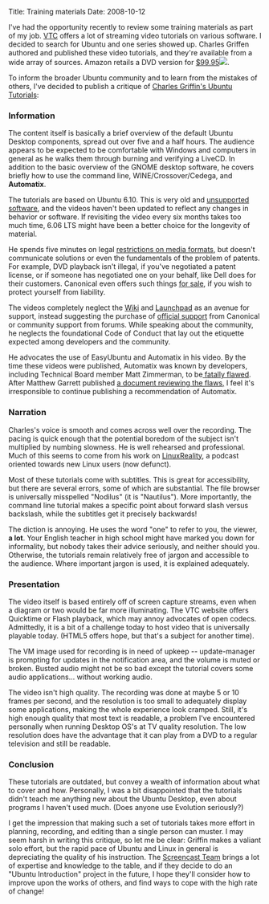Title: Training materials
Date: 2008-10-12

I've had the opportunity recently to review some training materials as part of
my job. [VTC][1] offers a lot of streaming video tutorials on various
software. I decided to search for Ubuntu and one series showed up. Charles
Griffen authored and published these video tutorials, and they're available
from a wide array of sources. Amazon retails a DVD version for
[$99.95][2]![][3].

To inform the broader Ubuntu community and to learn from the mistakes of
others, I've decided to publish a critique of [Charles Griffin's Ubuntu
Tutorials][4]:

### Information

The content itself is basically a brief overview of the default Ubuntu Desktop
components, spread out over five and a half hours. The audience appears to be
expected to be comfortable with Windows and computers in general as he walks
them through burning and verifying a LiveCD. In addition to the basic overview
of the GNOME desktop software, he covers briefly how to use the command line,
WINE/Crossover/Cedega, and **Automatix**.

The tutorials are based on Ubuntu 6.10. This is very old and [unsupported
software][5], and the videos haven't been updated to reflect any changes in
behavior or software. If revisiting the video every six months takes too much
time, 6.06 LTS might have been a better choice for the longevity of material.

He spends five minutes on legal [restrictions on media formats][6], but
doesn't communicate solutions or even the fundamentals of the problem of
patents. For example, DVD playback isn't illegal, if you've negotiated a
patent license, or if someone has negotiated one on your behalf, like Dell
does for their customers. Canonical even offers such things [for sale][7], if
you wish to protect yourself from liability.

The videos completely neglect the [Wiki][8] and [Launchpad][9] as an avenue
for support, instead suggesting the purchase of [official support][10] from
Canonical or community support from forums. While speaking about the
community, he neglects the foundational Code of Conduct that lay out the
etiquette expected among developers and the community.

He advocates the use of EasyUbuntu and Automatix in his video. By the time
these videos were published, Automatix was known by developers, including
Technical Board member Matt Zimmerman, to be[ fatally flawed][11]. After
Matthew Garrett published [a document reviewing the flaws,][12] I feel it's
irresponsible to continue publishing a recommendation of Automatix.

### Narration

Charles's voice is smooth and comes across well over the recording. The pacing
is quick enough that the potential boredom of the subject isn't multiplied by
numbing slowness. He is well rehearsed and professional. Much of this seems to
come from his work on [LinuxReality][13], a podcast oriented towards new Linux
users (now defunct).

Most of these tutorials come with subtitles. This is great for accessibility,
but there are several errors, some of which are substantial. The file browser
is universally misspelled "Nodilus" (it is "Nautilus"). More importantly, the
command line tutorial makes a specific point about forward slash versus
backslash, while the subtitles get it precisely backwards!

The diction is annoying. He uses the word "one" to refer to you, the viewer,
**a lot**. Your English teacher in high school might have marked you down for
informality, but nobody takes their advice seriously, and neither should you.
Otherwise, the tutorials remain relatively free of jargon and accessible to
the audience. Where important jargon is used, it is explained adequately.

### Presentation

The video itself is based entirely off of screen capture streams, even when a
diagram or two would be far more illuminating. The VTC website offers
Quicktime or Flash playback, which may annoy advocates of open codecs.
Admittedly, it is a bit of a challenge today to host video that is universally
playable today. (HTML5 offers hope, but that's a subject for another time).

The VM image used for recording is in need of upkeep -- update-manager is
prompting for updates in the notification area, and the volume is muted or
broken. Busted audio might not be so bad except the tutorial covers some audio
applications... without working audio.

The video isn't high quality. The recording was done at maybe 5 or 10 frames
per second, and the resolution is too small to adequately display some
applications, making the whole experience look cramped. Still, it's high
enough quality that most text is readable, a problem I've encountered
personally when running Desktop OS's at TV quality resolution. The low
resolution does have the advantage that it can play from a DVD to a regular
television and still be readable.

### Conclusion

These tutorials are outdated, but convey a wealth of information about what to
cover and how. Personally, I was a bit disappointed that the tutorials didn't
teach me anything new about the Ubuntu Desktop, even about programs I haven't
used much. (Does anyone use Evolution seriously?)

I get the impression that making such a set of tutorials takes more effort in
planning, recording, and editing than a single person can muster. I may seem
harsh in writing this critique, so let me be clear: Griffin makes a valiant
solo effort, but the rapid pace of Ubuntu and Linux in general is depreciating
the quality of his instruction. The [Screencast Team][14] brings a lot of
expertise and knowledge to the table, and if they decide to do an "Ubuntu
Introduction" project in the future, I hope they'll consider how to improve
upon the works of others, and find ways to cope with the high rate of change!

   [1]: http://vtc.com

   [2]: http://www.amazon.com/gp/redirect.html?ie=UTF8&location=http%3A%2F%2Fwww.amazon.com%2FUbuntu-Linux-VTC-Training-CD%2Fdp%2F1933736682&tag=jlduggesblog-20&linkCode=ur2&camp=1789&creative=9325

   [3]: http://www.assoc-amazon.com/e/ir?t=jlduggesblog-20&l=ur2&o=1

   [4]: http://www.vtc.com/products/Ubuntu-Linux-tutorials.htm

   [5]: http://www.ubuntu.com/news/ubuntu610end-of-life

   [6]: https://wiki.ubuntu.com/RestrictedFormats

   [7]: http://shop.canonical.com/product_info.php?products_id=244

   [8]: http://wiki.ubuntu.com

   [9]: http://launchpad.net/ubuntu

   [10]: http://www.canonical.com/services/support

   [11]: https://lists.ubuntu.com/archives/ubuntu-devel/2006-November/022185.html

   [12]: http://mjg59.livejournal.com/77440.html?thread=511616

   [13]: http://www.linuxreality.com/

   [14]: https://wiki.ubuntu.com/ScreencastTeam

